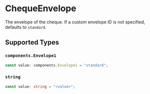 # ChequeEnvelope

The envelope of the cheque. If a custom envelope ID is not specified, defaults to `standard`.


## Supported Types

### `components.Envelope1`

```typescript
const value: components.Envelope1 = "standard";
```

### `string`

```typescript
const value: string = "<value>";
```

